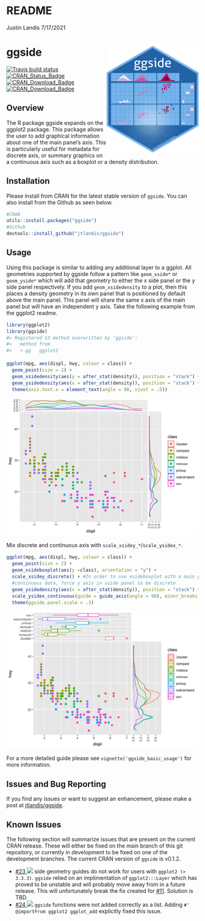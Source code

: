 README
================
Justin Landis
7/17/2021

# ggside <img src="inst/figures/ggside.png" align="right" height="279" />

<!-- badges: start -->

[![Travis build
status](https://travis-ci.org/jtlandis/ggside.svg?branch=main)](https://travis-ci.org/jtlandis/ggside)
[![CRAN\_Status\_Badge](http://www.r-pkg.org/badges/version-ago/ggside)](https://cran.r-project.org/package=ggside)
[![CRAN\_Download\_Badge](http://cranlogs.r-pkg.org/badges/ggside)](https://cran.r-project.org/package=ggside)
[![CRAN\_Download\_Badge](http://cranlogs.r-pkg.org/badges/grand-total/ggside)](https://cran.r-project.org/package=ggside)
<!-- badges: end -->

## Overview

The R package ggside expands on the ggplot2 package. This package allows
the user to add graphical information about one of the main panel’s
axis. This is particularly useful for metadata for discrete axis, or
summary graphics on a continuous axis such as a boxplot or a density
distribution.

## Installation

Please install from CRAN for the latest stable version of `ggside`. You
can also install from the Github as seen below.

``` r
#CRAN
utils::install.packages("ggside")
#Github
devtools::install_github("jtlandis/ggside")
```

## Usage

Using this package is similar to adding any additional layer to a
ggplot. All geometries supported by ggside follow a pattern like
`geom_xside*` or `geom_yside*` which will add that geometry to either
the x side panel or the y side panel respectively. If you add
`geom_xsidedensity` to a plot, then this places a density geometry in
its own panel that is positioned by default above the main panel. This
panel will share the same x axis of the main panel but will have an
independent y axis. Take the following example from the ggplot2 readme.

``` r
library(ggplot2)
library(ggside)
#> Registered S3 method overwritten by 'ggside':
#>   method from   
#>   +.gg   ggplot2

ggplot(mpg, aes(displ, hwy, colour = class)) + 
  geom_point(size = 2) +
  geom_xsidedensity(aes(y = after_stat(density)), position = "stack") +
  geom_ysidedensity(aes(x = after_stat(density)), position = "stack") +
  theme(axis.text.x = element_text(angle = 90, vjust = .5))
```

![](man/figures/README-example-1.png)<!-- -->

Mix discrete and continuous axis with `scale_xsidey_*`/`scale_ysidex_*`.

``` r
ggplot(mpg, aes(displ, hwy, colour = class)) + 
  geom_point(size = 2) +
  geom_xsideboxplot(aes(y =class), orientation = "y") +
  scale_xsidey_discrete() + #In order to use xsideboxplot with a main panel that uses
  #continuous data, force y axis in xside panel to be discrete
  geom_ysidedensity(aes(x = after_stat(density)), position = "stack") +
  scale_ysidex_continuous(guide = guide_axis(angle = 90), minor_breaks = NULL) +
  theme(ggside.panel.scale = .3)
```

![](man/figures/README-example-mix-scales-1.png)<!-- -->

For a more detailed guide please see `vignette('ggside_basic_usage')`
for more information.

## Issues and Bug Reporting

If you find any issues or want to suggest an enhancement, please make a
post at [jtlandis/ggside](https://github.com/jtlandis/ggside/issues).

## Known Issues

The following section will summarize issues that are present on the
current CRAN release. These will either be fixed on the main branch of
this git repository, or currently in development to be fixed on one of
the development branches. The current CRAN version of `ggside` is
v0.1.2.

-   [\#23
    ![](https://img.shields.io/badge/fixed-main-green.svg?style=flat-square)](https://github.com/jtlandis/ggside/issues/23)
    side geometry guides do not work for users with `ggplot2 (> 3.3.3)`.
    `ggside` relied on an implimentation of `ggplot2:::Layer` which has
    proved to be unstable and will probably move away from in a future
    release. This will unfortunately break the fix created for
    [\#11](https://github.com/jtlandis/ggside/issues/11). Solution is
    TBD.
-   [\#24
    ![](https://img.shields.io/badge/fixed-main-green.svg?style=flat-square)](https://github.com/jtlandis/ggside/issues/24)
    `ggside` functions were not added correctly as a list. Adding
    `#' @importFrom ggplot2 ggplot_add` explicitly fixed this issue.
